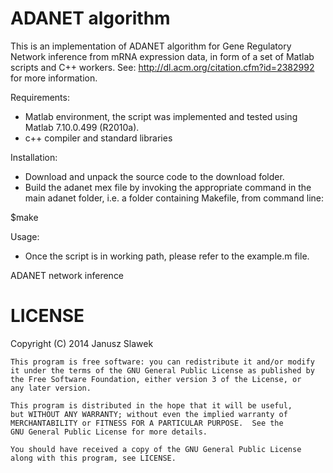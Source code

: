 ADANET algorithm
======

This is an implementation of ADANET algorithm for Gene Regulatory Network inference from mRNA expression data, in form of a set of Matlab scripts and C++ workers. See: http://dl.acm.org/citation.cfm?id=2382992 for more information.

Requirements:
- Matlab environment, the script was implemented and tested using Matlab 7.10.0.499 (R2010a).
- c++ compiler and standard libraries


Installation:
- Download and unpack the source code to the download folder.
- Build the adanet mex file by invoking the appropriate command in the main adanet folder, i.e. a folder containing Makefile, from command line:

$make

Usage:
- Once the script is in working path, please refer to the example.m file.

ADANET network inference

LICENSE
=====

Copyright (C) 2014  Janusz Slawek

    This program is free software: you can redistribute it and/or modify
    it under the terms of the GNU General Public License as published by
    the Free Software Foundation, either version 3 of the License, or
    any later version.

    This program is distributed in the hope that it will be useful,
    but WITHOUT ANY WARRANTY; without even the implied warranty of
    MERCHANTABILITY or FITNESS FOR A PARTICULAR PURPOSE.  See the
    GNU General Public License for more details.

    You should have received a copy of the GNU General Public License
    along with this program, see LICENSE.
